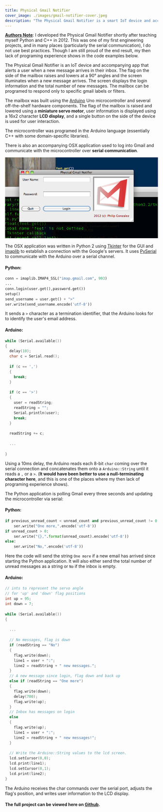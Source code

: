 ```yaml
---
title: Physical Gmail Notifier
cover_image: ./images/gmail-notifier-cover.jpeg
description: "The Physical Gmail Notifier is a smart IoT device and accompanying app that alerts a user when a new message hits their inbox. The flag on the side of the mailbox raises and lowers at a 90° angles and the screen illuminates when a new message arrives. The screen displays the login information and the total number of new messages. The mailbox can be programed to respond only to specific gmail labels or filters."
---
```


<span style="text-decoration: underline">**Authors Note**</span>:  I developed the Physical Gmail Notifier shortly after teaching myself Python and C++ in 2012.  This was one of my first engineering projects, and in many places (particularly the serial communication), I do not use best practices.  Though I am still proud of the end result, my then lack of programing experience shows in the code examples below.

The Physical Gmail Notifier is an IoT device and accompanying app that alerts a user when a new message arrives in their inbox. The flag on the side of the mailbox raises and lowers at a 90° angles and the screen illuminates when a new message arrives. The screen displays the login information and the total number of new messages. The mailbox can be programed to respond only to specific gmail labels or filters.

The mailbox was built using the [Arduino](https://arduino.cc) Uno microcontroller and several off-the-shelf hardware components.  The flag of the mailbox is raised and lowered using a **miniature servo motor**, user information is displayed using a 16x2 character **LCD display**, and a single button on the side of the device is used for user interaction.

The microcontroller was programed in the Arduino language (essentially C++ with some domain-specific libraries).

There is also an accompanying OSX application used to log into Gmail and communicate with the microcontroller over **serial communication**.

![Gmail Notifier OSX App](./images/mailbox-app.png)

The OSX application was written in Python 2 using [Tkinter](https://python.readthedocs.io/en/v2.7.2/library/tkinter.html) for the GUI and [imaplib](https://docs.python.org/2/library/imaplib.html) to establish a connection with the Google's servers. It uses [PySerial](https://pypi.org/project/pyserial/) to communicate with the Arduino over a serial channel.

#### Python:
```python
conn = imaplib.IMAP4_SSL("imap.gmail.com", 993)
...
conn.login(user.get(),password.get())
setup()
send_username = user.get() + ">"
ser.write(send_username.encode('utf-8'))
```

It sends a `>` character as a termination identifier, that the Arduino looks for to identify the user's email address.

#### Arduino:
```cpp
while (Serial.available())
{
  delay(10);
  char c = Serial.read();

  if (c == ',')
  {
    break;
  }

  if (c == '>')
  {
    user = readString;
    readString = "";
    Serial.println(user);
    break;
  }

  readString += c;   

  ...

}
```

Using a 10ms delay, the Arduino reads each 8-bit `char` coming over the serial connection and concatenates them onto a `Arduino::String` until it reads a `,` or a `>`.  (**It would have been better to use a null-terminating character here**, and this is one of the places where my then lack of programing experience shows).

The Python application is polling Gmail every three seconds and updating the microcontroller via serial:

#### Python:

```python
if previous_unread_count < unread_count and previous_unread_count != 0:
    ser.write("One more,".encode('utf-8'))
if unread_count > 0:
    ser.write("{},".format(unread_count).encode('utf-8'))
else:
    ser.write("No,".encode('utf-8'))
```

Here the code will send the string `One more` if a new email has arrived since starting the Python application. It will also either send the total number of unread messages as a string or `No` if the inbox is empty.

#### Arduino:

```cpp
// ints to represent the servo angle
// for 'up' and 'down' flag positions
int up = 95;
int down = 7; 

while (Serial.available())
{

  ...

  // No messages, flag is down
  if (readString == "No")
  {
    flag.write(down);
    line1 = user + ":";
    line2 = readString + " new messages.";
  }
  // A new message since login, flag down and back up
  else if (readString == "One more")
  {
    flag.write(down);
    delay(700);
    flag.write(up);
  }
  // Inbox has messages on login
  else
  {
    flag.write(up);
    line1 = user + ":";
    line2 = readString + " new messages!";
  }

  // Write the Arduino::String values to the lcd screen.
  lcd.setCursor(0,0);
  lcd.print(line1);
  lcd.setCursor(0,1);
  lcd.print(line2);
}
```

The Arduino receives the char commands over the serial port, adjusts the flag's position, and writes user information to the LCD display.


#### The full project can be viewed here on [Github](https://github.com/p-gonzo/physical-gmail-notifier).